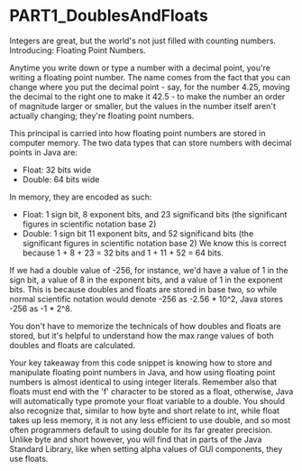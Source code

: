 # PART1_DoublesAndFloats
Integers are great, but the world's not just filled with counting numbers. Introducing: Floating Point Numbers.

Anytime you write down or type a number with a decimal point, you're writing a floating point number. The name
comes from the fact that you can change where you put the decimal point - say, for the number 4.25, moving the decimal
to the right one to make it 42.5 - to make the number an order of magnitude larger or smaller, but the values in the
number itself aren't actually changing; they're floating point numbers.

This principal is carried into how floating point numbers are stored in computer memory. The two data types that
can store numbers with decimal points in Java are:
- Float: 32 bits wide
- Double: 64 bits wide

In memory, they are encoded as such:

- Float: 1 sign bit, 8 exponent bits, and 23 significand bits (the significant figures in scientific notation base 2)
- Double: 1 sign bit 11 exponent bits, and 52 significand bits (the significant figures in scientific notation base 2)
We know this is correct because 1 + 8 + 23 = 32 bits and 1 + 11 + 52 = 64 bits.

If we had a double value of -256, for instance, we'd have a value of 1 in the sign bit, a value of 8 in the exponent
bits, and a value of 1 in the exponent bits. This is because doubles and floats are stored in base two, so while normal
scientific notation would denote -256 as -2.56 * 10^2, Java stores -256 as -1 * 2^8.

You don't have to memorize the technicals of how doubles and floats are stored, but it's helpful to understand how the
max range values of both doubles and floats are calculated.

Your key takeaway from this code snippet is knowing how to store and manipulate floating point numbers in Java, and how
using floating point numbers is almost identical to using integer literals. Remember also that floats must end with the 
'f' character to be stored as a float, otherwise, Java will automatically type promote your float variable to a double.
You should also recognize that, similar to how byte and short relate to int, while float takes up less memory, it is not 
any less efficient to use double, and so most often programmers default to using double for its far greater precision. 
Unlike byte and short however, you will find that in parts of the Java Standard Library, like when setting alpha values 
of GUI components, they use floats.
